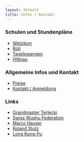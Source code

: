 ```yaml
---
layout: default
title: Infos / Kontakt
---
```

### Schulen und Stundenpläne
<ul class="small-block-grid-1 medium-block-grid-2 large-block-grid-3">
<li><a href="/infos-kontakt/wetzikon/" class="button-contact-place">Wetzikon</a></li>
<li><a href="/infos-kontakt/rueti/" class="button-contact-place">Rüti</a></li>
<li><a href="/infos-kontakt/tagelswangen/" class="button-contact-place">Tagelswangen</a></li>
<li><a href="/infos-kontakt/hittnau/" class="button-contact-place">Hittnau</a></li>
</ul>

### Allgemeine Infos und Kontakt
<ul class="small-block-grid-1 medium-block-grid-2 large-block-grid-3">
<li><a href="/infos-kontakt/preise/" class="button-contact-info">Preise</a></li>
<li><a href="/infos-kontakt/kontakt-anmeldung/" class="button-contact-info">Kontakt / Anmeldung</a></li>
</ul>

### Links
<ul class="small-block-grid-1 medium-block-grid-2 large-block-grid-3">
<li><a href="http://www.kungfubc.com/" class="button-contact-place">Grandmaster Terlecki</a></li>
<li><a href="http://www.swisswushu.ch/" class="button-contact-place">Swiss Wushu Federation</a></li>
<li><a href="http://www.marcohauser.com/" class="button-contact-place">Marco Hauser</a></li>
<li><a href="/infos-kontakt/" class="button-contact-place">Roland Stutz</a></li>
<li><a href="http://long-kungfu.jimdo.com/" class="button-contact-place">Long Kung-Fu</a></li>
</ul>